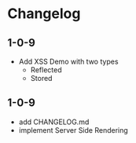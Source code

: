 # Changelog

## 1-0-9
- Add XSS Demo with two types
    - Reflected
    - Stored

## 1-0-9
- add CHANGELOG.md
- implement Server Side Rendering
